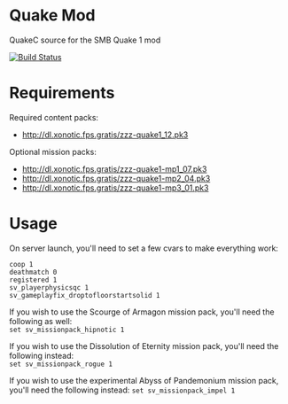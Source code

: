Quake Mod
=========

QuakeC source for the SMB Quake 1 mod

[![Build Status](https://travis-ci.org/MarioSMB/modpack.svg?branch=quake)](https://travis-ci.org/MarioSMB/modpack)


Requirements
============
 
Required content packs:
 - http://dl.xonotic.fps.gratis/zzz-quake1_12.pk3

Optional mission packs:
 - http://dl.xonotic.fps.gratis/zzz-quake1-mp1_07.pk3
 - http://dl.xonotic.fps.gratis/zzz-quake1-mp2_04.pk3
 - http://dl.xonotic.fps.gratis/zzz-quake1-mp3_01.pk3


Usage
=====

On server launch, you'll need to set a few cvars to make everything work:

`coop 1`  
`deathmatch 0`  
`registered 1`  
`sv_playerphysicsqc 1`  
`sv_gameplayfix_droptofloorstartsolid 1`  


If you wish to use the Scourge of Armagon mission pack, you'll need the following as well:  
`set sv_missionpack_hipnotic 1`

If you wish to use the Dissolution of Eternity mission pack, you'll need the following instead:  
`set sv_missionpack_rogue 1`

If you wish to use the experimental Abyss of Pandemonium mission pack, you'll need the following instead:
`set sv_missionpack_impel 1`
